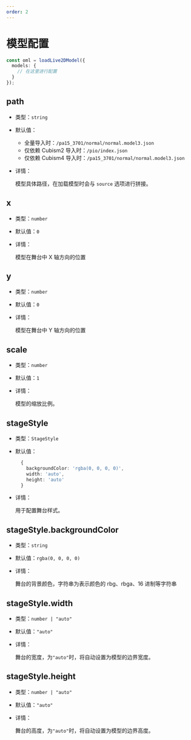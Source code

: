 ```yaml
---
order: 2
---
```


# 模型配置

```ts
const oml = loadLive2DModel({
  models: {
    // 在这里进行配置
  }
});
```

## path

- 类型：`string`
- 默认值：

  - 全量导入时：`/pa15_3701/normal/normal.model3.json`
  - 仅依赖 Cubism2 导入时：`/pio/index.json`
  - 仅依赖 Cubism4 导入时：`/pa15_3701/normal/normal.model3.json`

- 详情：

  模型具体路径，在加载模型时会与 `source` 选项进行拼接。

## x

- 类型：`number`
- 默认值：`0`
- 详情：

  模型在舞台中 X 轴方向的位置

## y

- 类型：`number`
- 默认值：`0`
- 详情：

  模型在舞台中 Y 轴方向的位置

## scale

- 类型：`number`
- 默认值：`1`
- 详情：

  模型的缩放比例。

## stageStyle

- 类型：`StageStyle`
- 默认值：

  ```ts
    {
      backgroundColor: 'rgba(0, 0, 0, 0)',
      width: 'auto',
      height: 'auto'
    }
  ```

- 详情：

  用于配置舞台样式。

## stageStyle.backgroundColor

- 类型：`string`
- 默认值：`rgba(0, 0, 0, 0)`
- 详情：

  舞台的背景颜色，字符串为表示颜色的 rbg、rbga、16 进制等字符串

## stageStyle.width

- 类型：`number | "auto"`
- 默认值：`"auto"`
- 详情：

  舞台的宽度，为`"auto"`时，将自动设置为模型的边界宽度。

## stageStyle.height

- 类型：`number | "auto"`
- 默认值：`"auto"`
- 详情：

  舞台的高度，为`"auto"`时，将自动设置为模型的边界高度。
